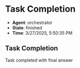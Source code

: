 # Task Completion

- **Agent**: orchestrator
- **State**: finished
- **Time**: 3/27/2025, 5:50:35 PM

## Task Completion

Task completed with final answer


